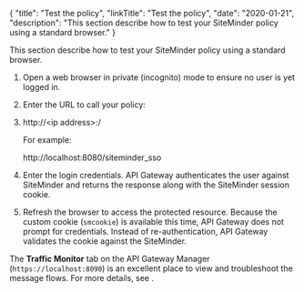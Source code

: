 {
"title": "Test the policy",
"linkTitle": "Test the policy",
"date": "2020-01-21",
"description": "This section describe how to test your SiteMinder policy using a standard browser."
}
﻿

This section describe how to test your SiteMinder policy using a standard browser.

1.  Open a web browser in private (incognito) mode to ensure no user is yet logged in.
2.  Enter the URL to call your policy:
3.  http://<ip address>:<port>/<path>

    For example:

    http://localhost:8080/siteminder\_sso

4.  Enter the login credentials. API Gateway authenticates the user against SiteMinder and returns the response along with the SiteMinder session cookie.
5.  Refresh the browser to access the protected resource. Because the custom cookie (`smcookie`) is available this time, API Gateway does not prompt for credentials. Instead of re-authentication, API Gateway validates the cookie against the SiteMinder.

The **Traffic Monitor** tab on the API Gateway Manager (`https://localhost:8090`) is an excellent place to view and troubleshoot the message flows. For more details, see .
